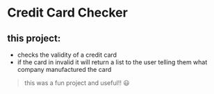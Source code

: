 # Credit Card Checker

## this project:
* checks the validity of a credit card
* if the card in invalid it will return a list to the user telling them what company manufactured the card

> this was a fun project and useful!! :smiley:
